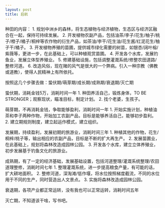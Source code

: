 ```yaml
---
layout: post
title: 启航
---
```

种田的内容：
1.
规划中洲乡的森林，将生态植物与经济植物，生态区与经济区融合在一起，保持可持续发展。
2. 
开发植物农副产品，包括油茶/李子/花生/柚子/桃子/橙子/橘子/桐梓等农作物的衍生产品，如茶油/李干/花生油/花生酱/红泥花生/柚子干/橘子。
3.
开发植物养殖的苗圃，提供城市绿化需要的树苗，如银杏/阔叶榕/紫薇等，更进一步，在此基础上，可以种植观赏苗圃。
4.
开发各个水库，发展钓鱼业，发展立体型养殖业。
5. 
修建基础设施，包括调整灌溉系统/修整农田道路/整修河道。
6.
改造风俗，现在赌的风气是很大的一个弊病。引入一种宗教（佛教或道教），使得人民精神上有所依托。


按照这几个步骤去做：蛰伏期/萌芽期/成长期/成熟期/衰退期/灭亡期

蛰伏期，消耗金钱5万，消耗时间一年
1. 
种田养活自己，锻炼身体，TO BE STRONGER；观察现状，瞄准目标，制定计划。
2. 
找个老婆，生孩子。

萌芽期，不再消耗金钱，争取能够盈利，消耗时间一年
1. 
开始实施计划，种植油茶和李子两种作物，开始加工农副产品，目标是能够养活自己，能够初步盈利。
2.
建立期规则制度，建立起运作模式，建立组织。

发展期，持续盈利，发展初期的旅游业，消耗时间三年
1.
种植其他的作物，花生/桐梓/桃子等，输出相应的农副产品，目标是不断的扩大再生产。
2.
发展苗圃业，在此基础上，规划将森林改造成园林公园。
3.
开发各个水库，建立立体养殖业，初步发展基于钓鱼文化的旅游业。


成熟期，有了一定的经济基础，发展基础设置，包括河道整理/灌溉系统整理/农田道理整修，消耗时间七年
1.
整理灌溉系统，进一步提高粮食产量，有可能的话，扩大耕地面积。
2.
整修河道，深淘滩/低作堰，将水位按照梯度截流，不同的水位用于不同的生产，同时营造出人文景点。
3.
实施将森林改造成园林公园。

衰退期，各项产业都正常运转，没有我也可以正常运转，消耗时间五年

灭亡期，不知道该干啥，写书吧。